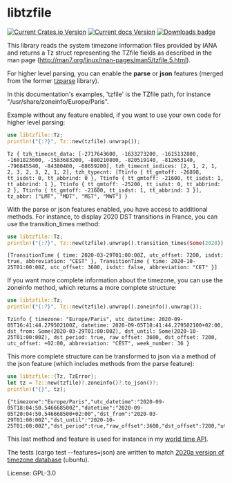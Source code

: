 # libtzfile

[![Current Crates.io Version](https://img.shields.io/crates/v/libtzfile.svg)](https://crates.io/crates/libtzfile)
[![Current docs Version](https://docs.rs/libtzfile/badge.svg)](https://docs.rs/libtzfile)
[![Downloads badge](https://img.shields.io/crates/d/libtzfile.svg)](https://crates.io/crates/libtzfile)

This library reads the system timezone information files provided by IANA and returns a Tz struct representing the TZfile
fields as described in the man page (<http://man7.org/linux/man-pages/man5/tzfile.5.html>).

For higher level parsing, you can enable the **parse** or **json** features (merged from the former [tzparse](https://crates.io/crates/tzparse) library).

In this documentation's examples, 'tzfile' is the TZfile path, for instance "/usr/share/zoneinfo/Europe/Paris".

Example without any feature enabled, if you want to use your own code for higher level parsing:
```rust
use libtzfile::Tz;
println!("{:?}", Tz::new(tzfile).unwrap());
```

```
Tz { tzh_timecnt_data: [-2717643600, -1633273200, -1615132800, -1601823600, -1583683200, -880210800, -820519140, -812653140, -796845540, -84380400, -68659200], tzh_timecnt_indices: [2, 1, 2, 1, 2, 3, 2, 3, 2, 1, 2], tzh_typecnt: [Ttinfo { tt_gmtoff: -26898, tt_isdst: 0, tt_abbrind: 0 }, Ttinfo { tt_gmtoff: -21600, tt_isdst: 1, tt_abbrind: 1 }, Ttinfo { tt_gmtoff: -25200, tt_isdst: 0, tt_abbrind: 2 }, Ttinfo { tt_gmtoff: -21600, tt_isdst: 1, tt_abbrind: 3 }], tz_abbr: ["LMT", "MDT", "MST", "MWT"] }
```

With the parse or json features enabled, you have access to additional methods.
For instance, to display 2020 DST transitions in France, you can use the transition_times method:

```rust
use libtzfile::Tz;
println!("{:?}", Tz::new(tzfile).unwrap().transition_times(Some(2020)).unwrap());
```

```
[TransitionTime { time: 2020-03-29T01:00:00Z, utc_offset: 7200, isdst: true, abbreviation: "CEST" }, TransitionTime { time: 2020-10-25T01:00:00Z, utc_offset: 3600, isdst: false, abbreviation: "CET" }]
```

If you want more complete information about the timezone, you can use the zoneinfo method, which returns a more complete structure:

```rust
use libtzfile::Tz;
println!("{:?}", Tz::new(tzfile).unwrap().zoneinfo().unwrap());
```

```
Tzinfo { timezone: "Europe/Paris", utc_datetime: 2020-09-05T16:41:44.279502100Z, datetime: 2020-09-05T18:41:44.279502100+02:00, dst_from: Some(2020-03-29T01:00:00Z), dst_until: Some(2020-10-25T01:00:00Z), dst_period: true, raw_offset: 3600, dst_offset: 7200, utc_offset: +02:00, abbreviation: "CEST", week_number: 36 }
```

This more complete structure can be transformed to json via a method of the json feature (which includes methods from the parse feature):
```rust
use libtzfile::{Tz, TzError};
let tz = Tz::new(tzfile)?.zoneinfo()?.to_json()?;
println!("{}", tz);
```

```
{"timezone":"Europe/Paris","utc_datetime":"2020-09-05T18:04:50.546668500Z","datetime":"2020-09-05T20:04:50.546668500+02:00","dst_from":"2020-03-29T01:00:00Z","dst_until":"2020-10-25T01:00:00Z","dst_period":true,"raw_offset":3600,"dst_offset":7200,"utc_offset":"+02:00","abbreviation":"CEST","week_number":36}
```

This last method and feature is used for instance in my [world time API](https://github.com/nicolasbauw/world-time-api).

The tests (cargo test --features=json) are written to match [2020a version of timezone database](https://data.iana.org/time-zones/tz-link.html) (ubuntu).

License: GPL-3.0
